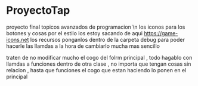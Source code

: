 # ProyectoTap
proyecto final topicos avanzados de programacion \n
los iconos para los botones y cosas por el estilo 
los estoy sacando de aqui https://game-icons.net
los recursos ponganlos dentro de la carpeta debug para poder hacerle las llamdas a la hora de cambiarlo mucha mas sencillo 

traten de no modificar mucho el cogo del folrm principal , todo hagablo con llamdas a funciones dentro de otra clase , no importa que tengan cosas sin relacion , hasta que funciones el cogo que estan haciendo lo ponen en el principal
